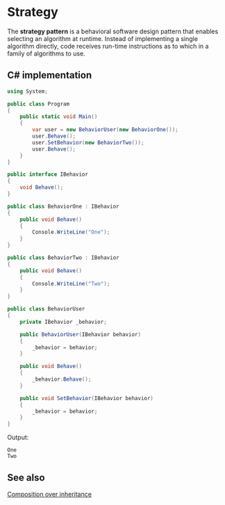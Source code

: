 # Strategy

The **strategy pattern** is a behavioral software design pattern that enables selecting an algorithm at runtime. Instead of implementing a single algorithm directly, code receives run-time instructions as to which in a family of algorithms to use.

## C# implementation

```csharp
using System;

public class Program
{
    public static void Main()
    {
        var user = new BehaviorUser(new BehaviorOne());
        user.Behave();
        user.SetBehavior(new BehaviorTwo());
        user.Behave();
    }
}

public interface IBehavior
{
    void Behave();
}

public class BehaviorOne : IBehavior
{
    public void Behave()
    {
        Console.WriteLine("One");
    }
}

public class BehaviorTwo : IBehavior
{
    public void Behave()
    {
        Console.WriteLine("Two");
    }
}

public class BehaviorUser
{
    private IBehavior _behavior;

    public BehaviorUser(IBehavior behavior)
    {
        _behavior = behavior;
    }

    public void Behave()
    {
        _behavior.Behave();
    }

    public void SetBehavior(IBehavior behavior)
    {
        _behavior = behavior;
    }
}
```

Output:

```console
One
Two
```

## See also

[Composition over inheritance](../../composition%20over%20inheritance.md)
